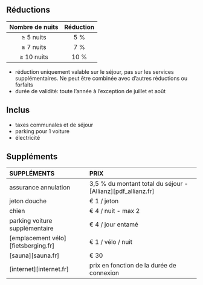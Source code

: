 
## Réductions

Nombre de nuits | Réduction       
:-------------:|:-----------:|
≥ 5 nuits   | 5 %             
≥ 7 nuits   | 7 %                  
≥ 10 nuits   | 10 %                  

- réduction uniquement valable sur le séjour, pas sur les services supplémentaires. Ne peut être combinée avec d’autres réductions ou forfaits
- durée de validité: toute l’année à l’exception de juillet et août


## Inclus
- taxes communales et de séjour
- parking pour 1 voiture
- électricité

## Suppléments

SUPPLÉMENTS           | PRIX 
:------------------|:-----------|
assurance annulation | 3,5 % du montant total du séjour - [Allianz][pdf_allianz.fr] 
jeton douche      | € 1 / jeton
chien          | € 4 / nuit - max 2 
parking voiture supplémentaire | € 4 / jour entamé
[emplacement vélo][fietsberging.fr]| € 1 / vélo / nuit
[sauna][sauna.fr]| € 30
[internet][internet.fr]| prix en fonction de la durée de connexion
